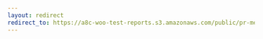 ```yaml
---
layout: redirect
redirect_to: https://a8c-woo-test-reports.s3.amazonaws.com/public/pr-merge/39684/api/index.html
---
```

